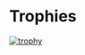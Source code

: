 
<h1>Trophies</h1>

[![trophy](https://github-profile-trophy.vercel.app/?username=Elrigor&row=2&column=3&theme=dracula&no-frame=true)](https://github.com/ryo-ma/github-profile-trophy)
